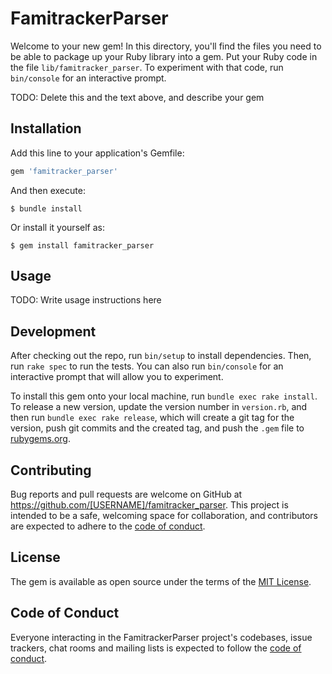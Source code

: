 # FamitrackerParser

Welcome to your new gem! In this directory, you'll find the files you need to be able to package up your Ruby library into a gem. Put your Ruby code in the file `lib/famitracker_parser`. To experiment with that code, run `bin/console` for an interactive prompt.

TODO: Delete this and the text above, and describe your gem

## Installation

Add this line to your application's Gemfile:

```ruby
gem 'famitracker_parser'
```

And then execute:

    $ bundle install

Or install it yourself as:

    $ gem install famitracker_parser

## Usage

TODO: Write usage instructions here

## Development

After checking out the repo, run `bin/setup` to install dependencies. Then, run `rake spec` to run the tests. You can also run `bin/console` for an interactive prompt that will allow you to experiment.

To install this gem onto your local machine, run `bundle exec rake install`. To release a new version, update the version number in `version.rb`, and then run `bundle exec rake release`, which will create a git tag for the version, push git commits and the created tag, and push the `.gem` file to [rubygems.org](https://rubygems.org).

## Contributing

Bug reports and pull requests are welcome on GitHub at https://github.com/[USERNAME]/famitracker_parser. This project is intended to be a safe, welcoming space for collaboration, and contributors are expected to adhere to the [code of conduct](https://github.com/[USERNAME]/famitracker_parser/blob/master/CODE_OF_CONDUCT.md).

## License

The gem is available as open source under the terms of the [MIT License](https://opensource.org/licenses/MIT).

## Code of Conduct

Everyone interacting in the FamitrackerParser project's codebases, issue trackers, chat rooms and mailing lists is expected to follow the [code of conduct](https://github.com/[USERNAME]/famitracker_parser/blob/master/CODE_OF_CONDUCT.md).
